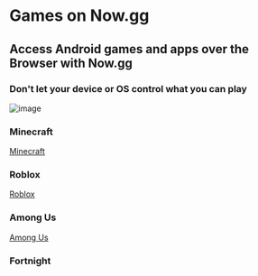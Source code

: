 # Games on Now.gg
## Access Android games and apps over the Browser with Now.gg
### Don't let your device or OS control what you can play



![image](https://github.com/Combustion-is-fun/Combustion-is-fun.github.io/assets/155193612/01113373-8cf4-4e54-97c4-5b2613d8d00a)



### Minecraft
[Minecraft](https://now.gg/apps/mojang/2534/minecraft-trial.html)


### Roblox
[Roblox](https://now.gg/apps/roblox-corporation/5349/roblox.html)

### Among Us
[Among Us](https://now.gg/apps/innersloth-llc/4047/among-us.html)

### Fortnight
